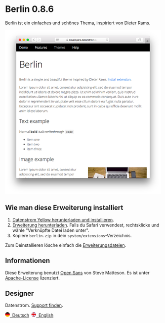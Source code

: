 Berlin 0.8.6
============
Berlin ist ein einfaches und schönes Thema, inspiriert von Dieter Rams.

<p align="center"><img src="berlin-screenshot.png?raw=true" alt="Bildschirmfoto"></p>

## Wie man diese Erweiterung installiert

1. [Datenstrom Yellow herunterladen und installieren](https://github.com/datenstrom/yellow/).
2. [Erweiterung herunterladen](https://github.com/datenstrom/yellow-extensions/raw/master/zip/berlin.zip). Falls du Safari verwendest, rechtsklicke und wähle "Verknüpfte Datei laden unter".
3. Kopiere `berlin.zip` in dein `system/extensions`-Verzeichnis.

Zum Deinstallieren lösche einfach die [Erweiterungsdateien](extension.ini).

## Informationen

Diese Erweiterung benutzt [Open Sans](http://www.opensans.com) von Steve Matteson. Es ist unter [Apache-License](https://opensource.org/licenses/Apache-2.0) lizenziert.

## Designer

Datenstrom. [Support finden](https://extensions.datenstrom.se/de/help/).

<p>
<a href="README-de.md"><img src="https://raw.githubusercontent.com/datenstrom/yellow-extensions/master/features/help/language-de.png" width="15" height="15" alt="Deutsch">&nbsp; Deutsch</a>&nbsp;
<a href="README.md"><img src="https://raw.githubusercontent.com/datenstrom/yellow-extensions/master/features/help/language-en.png" width="15" height="15" alt="English">&nbsp; English</a>&nbsp;
</p>
